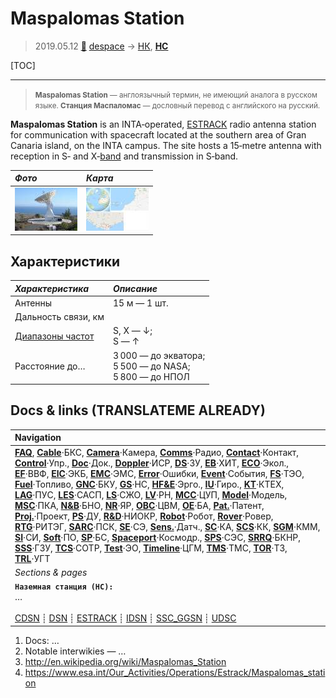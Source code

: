 # Maspalomas Station
> 2019.05.12 [🚀](../index/index.md) [despace](index.md) → [НК](scs.md), **[НС](scs.md)**

[TOC]

---

> <small>**Maspalomas Station** — англоязычный термин, не имеющий аналога в русском языке. **Станция Маспаломас** — дословный перевод с английского на русский.</small>

**Maspalomas Station** is an INTA‑operated, [ESTRACK](estrack.md) radio antenna station for communication with spacecraft located at the southern area of Gran Canaria island, on the INTA campus. The site hosts a 15‑metre antenna with reception in S‑ and X‑[band](rf.md) and transmission in S‑band.

|*Фото*|*Карта*|
|:--|:--|
|[![](f/gs/maspalomas_station_pic1_thumb.jpg)](f/gs/maspalomas_station_pic1.jpg)|[![](f/gs/maspalomas_station_map1_thumb.jpg)](f/gs/maspalomas_station_map1.png)|



## Характеристики
|*Характеристика*|*Описание*|
|:--|:--|
|Антенны|15 м — 1 шт.|
|Дальность связи, км| |
|[Диапазоны частот](rf.md)|S, X — ↓;<br> S — ↑|
|Расстояние до…|3 000 — до экватора;<br> 5 500 — до NASA;<br> 5 800 — до НПОЛ|



<p style="page-break-after:always"> </p>

## Docs & links (TRANSLATEME ALREADY)
|Navigation|
|:--|
|**[FAQ](faq.md)**, **[Cable](cable.md)**·БКС, **[Camera](cam.md)**·Камера, **[Comms](comms.md)**·Радио, **[Contact](contact.md)**·Контакт, **[Control](control.md)**·Упр., **[Doc](doc.md)**·Док., **[Doppler](doppler.md)**·ИСР, **[DS](ds.md)**·ЗУ, **[EB](eb.md)**·ХИТ, **[ECO](ecology.md)**·Экол., **[EF](ef.md)**·ВВФ, **[ElC](elc.md)**·ЭКБ, **[EMC](emc.md)**·ЭМС, **[Error](error.md)**·Ошибки, **[Event](event.md)**·События, **[FS](fs.md)**·ТЭО, **[Fuel](fuel.md)**·Топливо, **[GNC](gnc.md)**·БКУ, **[GS](scs.md)**·НС, **[HF&E](hfe.md)**·Эрго., **[IU](iu.md)**·Гиро., **[KT](kt.md)**·КТЕХ, **[LAG](lag.md)**·ПУC, **[LES](les.md)**·САСП, **[LS](ls.md)**·СЖО, **[LV](lv.md)**·РН, **[MCC](mcc.md)**·ЦУП, **[Model](model.md)**·Модель, **[MSC](sc.md)**·ПКА, **[N&B](nnb.md)**·БНО, **[NR](nr.md)**·ЯР, **[OBC](obc.md)**·ЦВМ, **[OE](oe.md)**·БА, **[Pat.](патент.md)**·Патент, **[Proj.](project.md)**·Проект, **[PS](ps.md)**·ДУ, **[R&D](rnd.md)**·НИОКР, **[Robot](robotics.md)**·Робот, **[Rover](rover.md)**·Ровер, **[RTG](rtg.md)**·РИТЭГ, **[SARC](sarc.md)**·ПСК, **[SE](se.md)**·СЭ, **[Sens.](sensor.md)**·Датч., **[SC](sc.md)**·КА, **[SCS](scs.md)**·КК, **[SGM](sgm.md)**·КММ, **[SI](si.md)**·СИ, **[Soft](soft.md)**·ПО, **[SP](sp.md)**·БС, **[Spaceport](spaceport.md)**·Космодр., **[SPS](sps.md)**·СЭС, **[SRRQ](srrq.md)**·БКНР, **[SSS](sss.md)**·ГЗУ, **[TCS](tcs.md)**·СОТР, **[Test](test.md)**·ЭО, **[Timeline](timeline.md)**·ЦГМ, **[TMS](tms.md)**·ТМС, **[TOR](tor.md)**·ТЗ, **[TRL](trl.md)**·УГТ|
|*Sections & pages*|
|**`Наземная станция (НС):`**<br> … <br><br> [CDSN](cdsn.md) ┊ [DSN](dsn.md) ┊ [ESTRACK](estrack.md) ┊ [IDSN](idsn.md) ┊ [SSC_GGSN](ssc_ggsn.md) ┊ [UDSC](udsc.md)|

   1. Docs: …
   1. Notable interwikies — …
   1. <http://en.wikipedia.org/wiki/Maspalomas_Station>
   1. <https://www.esa.int/Our_Activities/Operations/Estrack/Maspalomas_station>


